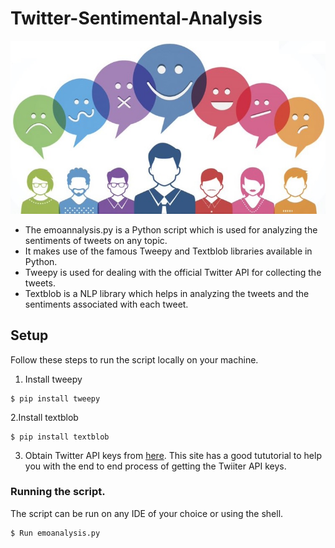 # Twitter-Sentimental-Analysis
![](performing-twitter-sentiment-analysis1.jpg)

* The emoannalysis.py is a Python script which is used for analyzing the sentiments of tweets on any topic.
* It makes use of the famous Tweepy and Textblob libraries available in Python.
* Tweepy is used for dealing with the official Twitter API for collecting the tweets.
* Textblob is a NLP library which helps in analyzing the tweets and the sentiments associated with each tweet.

## Setup
Follow these steps to run the script locally on your machine.
1. Install tweepy 
```
$ pip install tweepy
```
2.Install  textblob
```
$ pip install textblob
```
3. Obtain Twitter API keys from [here](https://developer.twitter.com/en/docs/basics/getting-started). This site has a good tututorial to help you with the end to end process of getting the Twiiter API keys. 

### Running the script.
The script can be run on any IDE of your choice or using the shell.
```
$ Run emoanalysis.py

```
